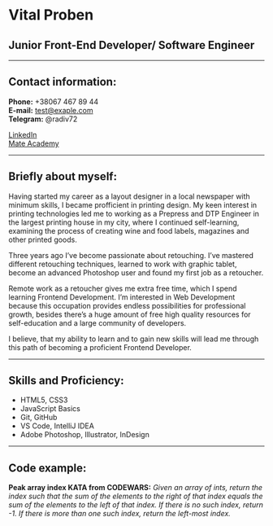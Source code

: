 # Vital Proben 

## Junior Front-End Developer/ Software Engineer

*****

## Contact information:

**Phone:** +38067 467 89 44   
**E-mail:** test@exaple.com   
**Telegram:** @radiv72   

[LinkedIn](https://www.linkedin.com/?trk=seo-authwall-base_nav-header-logo "social network")   
[Mate Academy](https://mate.academy/ "Frontend Course")

****

## Briefly about myself: 

Having started my career as a layout designer in a local newspaper with minimum skills, I became profficient in printing design.
My keen interest in printing technologies led me to working as a Prepress and DTP Engineer in the largest printing house in my city,
where I continued self-learning, examining the process of creating wine and food labels, magazines and other printed goods.    

Three years ago I’ve become passionate about retouching. I’ve mastered different retouching techniques,
learned to work with graphic tablet, become an advanced Photoshop user and found my first job as a retoucher.     

Remote work as a retoucher gives me extra free time, which I spend learning Frontend Development.
I’m interested in Web Development because this occupation provides endless possibilities for professional growth,
besides there’s a huge amount of free high quality resources for self-education and a large community of developers.     

I believe, that my ability to learn and to gain new skills will lead me through this path of becoming a proficient Frontend Developer.   

*****

## Skills and Proficiency: 

* HTML5, CSS3   
* JavaScript Basics   
* Git, GitHub   
* VS Code, IntelliJ IDEA   
* Adobe Photoshop, Illustrator, InDesign   

***** 

## Code example: 

**Peak array index KATA from CODEWARS:** *Given an array of ints, return the index such that the sum of the elements to the right of that index equals the sum of the elements to the left of that index. If there is no such index, return -1. If there is more than one such index, return the left-most index.*


